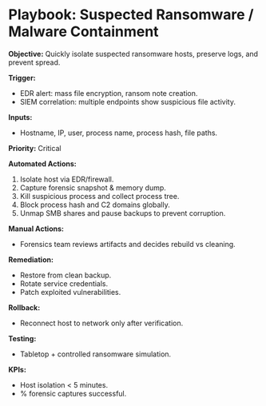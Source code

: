# Playbook: Suspected Ransomware / Malware Containment

**Objective:** Quickly isolate suspected ransomware hosts, preserve logs, and prevent spread.

**Trigger:**
- EDR alert: mass file encryption, ransom note creation.  
- SIEM correlation: multiple endpoints show suspicious file activity.  

**Inputs:**
- Hostname, IP, user, process name, process hash, file paths.  

**Priority:** Critical  

**Automated Actions:**
1. Isolate host via EDR/firewall.  
2. Capture forensic snapshot & memory dump.  
3. Kill suspicious process and collect process tree.  
4. Block process hash and C2 domains globally.  
5. Unmap SMB shares and pause backups to prevent corruption.  

**Manual Actions:**
- Forensics team reviews artifacts and decides rebuild vs cleaning.  

**Remediation:**
- Restore from clean backup.  
- Rotate service credentials.  
- Patch exploited vulnerabilities.  

**Rollback:**
- Reconnect host to network only after verification.  

**Testing:**
- Tabletop + controlled ransomware simulation.  

**KPIs:**
- Host isolation < 5 minutes.  
- % forensic captures successful.  
